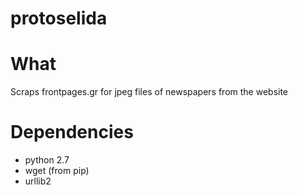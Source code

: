 # protoselida

# What
Scraps frontpages.gr for jpeg files of newspapers from the website 

# Dependencies
* python 2.7
* wget (from pip)
* urllib2
